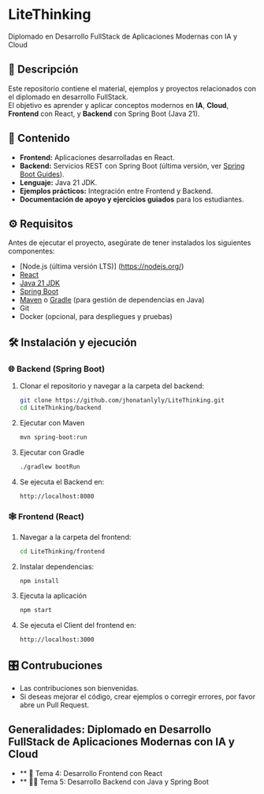 # LiteThinking 
Diplomado en Desarrollo FullStack de Aplicaciones Modernas con IA y Cloud

## 🚀 Descripción
Este repositorio contiene el material, ejemplos y proyectos relacionados con el diplomado en desarrollo FullStack.  
El objetivo es aprender y aplicar conceptos modernos en **IA**, **Cloud**, **Frontend** con React, y **Backend** con Spring Boot (Java 21).

## 📂 Contenido
- **Frontend:** Aplicaciones desarrolladas en React.  
- **Backend:** Servicios REST con Spring Boot (última versión, ver [Spring Boot Guides](https://spring.io/guides/gs/spring-boot)).  
- **Lenguaje:** Java 21 JDK.  
- **Ejemplos prácticos:** Integración entre Frontend y Backend.  
- **Documentación de apoyo y ejercicios guiados** para los estudiantes.  

## ⚙️ Requisitos
Antes de ejecutar el proyecto, asegúrate de tener instalados los siguientes componentes:

- [Node.js (última versión LTS)] (https://nodejs.org/)
- [React](https://react.dev/)  
- [Java 21 JDK](https://www.oracle.com/java/technologies/javase/jdk21-archive-downloads.html)  
- [Spring Boot](https://spring.io/projects/spring-boot)  
- [Maven](https://maven.apache.org/) o [Gradle](https://gradle.org/) (para gestión de dependencias en Java)  
- Git  
- Docker (opcional, para despliegues y pruebas)  

## 🛠️ Instalación y ejecución

### 🌐 Backend (Spring Boot)
1. Clonar el repositorio y navegar a la carpeta del backend:
   ```bash
   git clone https://github.com/jhonatanlyly/LiteThinking.git
   cd LiteThinking/backend

2. Ejecutar con Maven
   ```bash
   mvn spring-boot:run

3. Ejecutar con Gradle
   ```bash
   ./gradlew bootRun

4. Se ejecuta el Backend en:
   ```bash
   http://localhost:8080

### 🕸 Frontend (React)
1. Navegar a la carpeta del frontend:
   ```bash
   cd LiteThinking/frontend

2. Instalar dependencias:
   ```bash
   npm install
   
3. Ejecuta la aplicación
   ```bash
   npm start

4. Se ejecuta el Client del frontend en:
   ```bash
   http://localhost:3000

## 🎛 Contrubuciones

- Las contribuciones son bienvenidas.
- Si deseas mejorar el código, crear ejemplos o corregir errores, por favor abre un Pull Request.


## Generalidades: Diplomado en Desarrollo FullStack de Aplicaciones Modernas con IA y Cloud

- ** 👏 Tema 4: Desarrollo Frontend con React
- ** 👩‍💻 Tema 5: Desarrollo Backend con Java y Spring Boot
